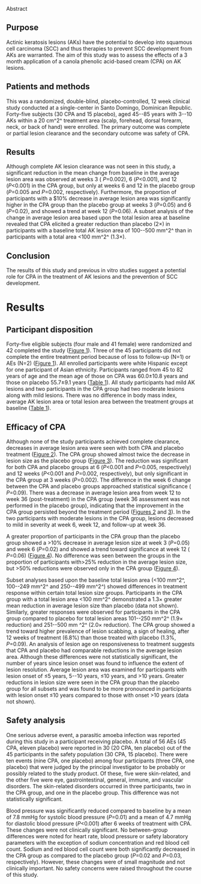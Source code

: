 Abstract

## Purpose

Actinic keratosis lesions (AKs) have the potential to develop into
squamous cell carcinoma (SCC) and thus therapies to prevent SCC
development from AKs are warranted. The aim of this study was to assess
the effects of a 3 month application of a canola phenolic acid-based
cream (CPA) on AK lesions.

## Patients and methods

This was a randomized, double-blind, placebo-controlled, 12 week
clinical study conducted at a single-center in Santo Domingo, Dominican
Republic. Forty-five subjects (30 CPA and 15 placebo), aged 45--85 years
with 3--10 AKs within a 20 cm^2^ treatment area (scalp, forehead, dorsal
forearm, neck, or back of hand) were enrolled. The primary outcome was
complete or partial lesion clearance and the secondary outcome was
safety of CPA.

## Results

Although complete AK lesion clearance was not seen in this study, a
significant reduction in the mean change from baseline in the average
lesion area was observed at weeks 3 ( *P*=0.002), 6 (*P*\<0.001), and 12
(*P*\<0.001) in the CPA group, but only at weeks 6 and 12 in the placebo
group (*P*=0.005 and *P*=0.002, respectively). Furthermore, the
proportion of participants with a \$10% decrease in average lesion area
was significantly higher in the CPA group than the placebo group at
weeks 3 (*P*=0.05) and 6 (*P*=0.02), and showed a trend at week 12
(*P*=0.06). A subset analysis of the change in average lesion area based
upon the total lesion area at baseline revealed that CPA elicited a
greater reduction than placebo (2×) in participants with a baseline
total AK lesion area of 100--500 mm^2^ than in participants with a total
area \<100 mm^2^ (1.3×).

## Conclusion

The results of this study and previous in vitro studies suggest a
potential role for CPA in the treatment of AK lesions and the prevention
of SCC development.

# Results

## Participant disposition

Forty-five eligible subjects (four male and 41 female) were randomized
and 42 completed the study ([Figure 1](#)). Three of the 45 participants
did not complete the entire treatment period because of loss to
follow-up (N=1) or AEs (N=2) ([Figure 1](#)). All enrolled participants
were white Hispanic except for one participant of Asian ethnicity.
Participants ranged from 45 to 82 years of age and the mean age of those
on CPA was 60.0±10.8 years and those on placebo 55.7±9.1 years ([Table
1](#)). All study participants had mild AK lesions and two participants
in the CPA group had two moderate lesions along with mild lesions. There
was no difference in body mass index, average AK lesion area or total
lesion area between the treatment groups at baseline ([Table 1](#)).

## Efficacy of CPA

Although none of the study participants achieved complete clearance,
decreases in average lesion area were seen with both CPA and placebo
treatment ([Figure 2](#)). The CPA group showed almost twice the
decrease in lesion size as the placebo group ([Figure 3](#)). The
reduction was significant for both CPA and placebo groups at 6
(*P*\<0.001 and *P*=0.005, respectively) and 12 weeks (*P*\<0.001 and
*P*=0.002, respectively), but only significant in the CPA group at 3
weeks (*P*=0.002). The difference in the week 6 change between the CPA
and placebo groups approached statistical significance ( *P*=0.09).
There was a decrease in average lesion area from week 12 to week 36
(post-treatment) in the CPA group (week 36 assessment was not performed
in the placebo group), indicating that the improvement in the CPA group
persisted beyond the treatment period ([Figures 2](#) and [3](#)). In
the two participants with moderate lesions in the CPA group, lesions
decreased to mild in severity at week 6, week 12, and follow-up at week
36.

A greater proportion of participants in the CPA group than the placebo
group showed a \>10% decrease in average lesion size at week 3
(*P*=0.05) and week 6 (*P*=0.02) and showed a trend toward significance
at week 12 ( *P*=0.06) ([Figure 4](#)). No difference was seen between
the groups in the proportion of participants with\>25% reduction in the
average lesion size, but \>50% reductions were observed only in the CPA
group ([Figure 4](#)).

Subset analyses based upon the baseline total lesion area (\<100 mm^2^,
100--249 mm^2^ and 250--499 mm^2^) showed differences in treatment
response within certain total lesion size groups. Participants in the
CPA group with a total lesion area \<100 mm^2^ demonstrated a 1.3×
greater mean reduction in average lesion size than placebo (data not
shown). Similarly, greater responses were observed for participants in
the CPA group compared to placebo for total lesion areas 101--250 mm^2^
(1.9× reduction) and 251--500 mm ^2^ (2.0× reduction). The CPA group
showed a trend toward higher prevalence of lesion scabbing, a sign of
healing, after 12 weeks of treatment (6.8%) than those treated with
placebo (1.3%, *P*=0.09). An analysis of lesion age on responsiveness to
treatment suggests that CPA and placebo had comparable reductions in the
average lesion area. Although these differences were not statistically
significant, the number of years since lesion onset was found to
influence the extent of lesion resolution. Average lesion area was
examined for participants with lesion onset of ≤5 years, 5--10 years,
≤10 years, and \>10 years. Greater reductions in lesion size were seen
in the CPA group than the placebo group for all subsets and was found to
be more pronounced in participants with lesion onset ≤10 years compared
to those with onset \>10 years (data not shown).

## Safety analysis

One serious adverse event, a parasitic amoeba infection was reported
during this study in a participant receiving placebo. A total of 56 AEs
(45 CPA, eleven placebo) were reported in 30 (20 CPA, ten placebo) out
of the 45 participants in the safety population (30 CPA, 15 placebo).
There were ten events (nine CPA, one placebo) among four participants
(three CPA, one placebo) that were judged by the principal investigator
to be probably or possibly related to the study product. Of these, five
were skin-related, and the other five were eye, gastrointestinal,
general, immune, and vascular disorders. The skin-related disorders
occurred in three participants, two in the CPA group, and one in the
placebo group. This difference was not statistically significant.

Blood pressure was significantly reduced compared to baseline by a mean
of 7.8 mmHg for systolic blood pressure (*P*=0.01) and a mean of 4.7
mmHg for diastolic blood pressure (*P*\<0.001) after 6 weeks of
treatment with CPA. These changes were not clinically significant. No
between-group differences were noted for heart rate, blood pressure or
safety laboratory parameters with the exception of sodium concentration
and red blood cell count. Sodium and red blood cell count were both
significantly decreased in the CPA group as compared to the placebo
group (*P*=0.02 and *P*=0.03, respectively). However, these changes were
of small magnitude and not clinically important. No safety concerns were
raised throughout the course of this study.
